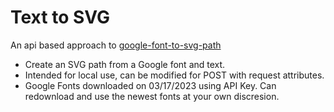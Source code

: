 # Text to SVG
An api based approach to [google-font-to-svg-path](https://danmarshall.github.io/google-font-to-svg-path)

* Create an SVG path from a Google font and text.
* Intended for local use, can be modified for POST with request attributes.
* Google Fonts downloaded on 03/17/2023 using API Key.  Can redownload and use the newest fonts at your own discresion.